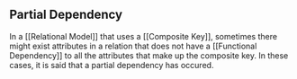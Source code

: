 ## Partial Dependency
In a [[Relational Model]] that uses a [[Composite Key]], sometimes there might exist attributes in a relation that does not have a [[Functional Dependency]] to all the attributes that make up the composite key. In these cases, it is said that a partial dependency has occured.